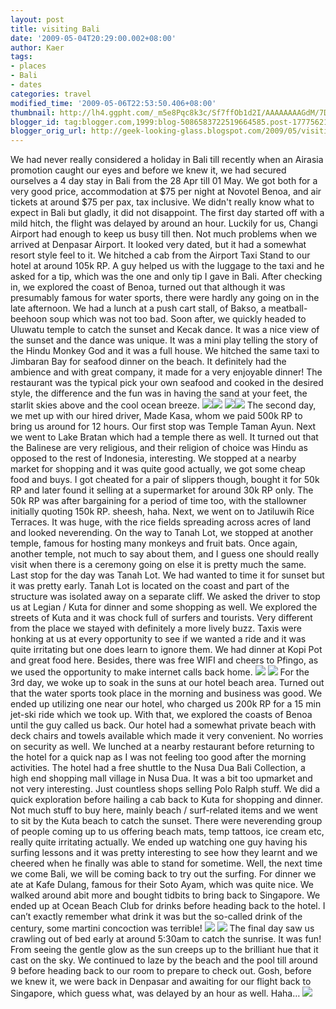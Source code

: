 ```yaml
---
layout: post
title: visiting Bali
date: '2009-05-04T20:29:00.002+08:00'
author: Kaer
tags:
- places
- Bali
- dates
categories: travel
modified_time: '2009-05-06T22:53:50.406+08:00'
thumbnail: http://lh4.ggpht.com/_m5e8Pqc8k3c/Sf7ffOb1d2I/AAAAAAAAGdM/7D8luvhB56Q/s72-c/DSCF5836_thumb%5B1%5D.jpg?imgmax=800
blogger_id: tag:blogger.com,1999:blog-5086583722519664585.post-1777562127347334312
blogger_orig_url: http://geek-looking-glass.blogspot.com/2009/05/visiting-bali.html
---
```


We had never really considered a holiday in Bali till recently when an Airasia 
promotion caught our eyes and before we knew it, we had secured ourselves a 4 
day stay in Bali from the 28 Apr till 01 May. We got both for a very good 
price, accommodation at $75 per night at Novotel Benoa, and air tickets at 
around $75 per pax, tax inclusive. We didn't really know what to expect in 
Bali but gladly, it did not disappoint. 
The first day started off with a mild hitch, the flight was delayed by around 
an hour. Luckily for us, Changi Airport had enough to keep us busy till then. 
Not much problems when we arrived at Denpasar Airport. It looked very dated, 
but it had a somewhat resort style feel to it. We hitched a cab from the 
Airport Taxi Stand to our hotel at around 105k RP. A guy helped us with the 
luggage to the taxi and he asked for a tip, which was the one and only tip I 
gave in Bali. After checking in, we explored the coast of Benoa, turned out 
that although it was presumably famous for water sports, there were hardly any 
going on in the late afternoon. We had a lunch at a push cart stall, of Bakso, 
a meatball-beehoon soup which was not too bad. Soon after, we quickly headed 
to Uluwatu temple to catch the sunset and Kecak dance. It was a nice view of 
the sunset and the dance was unique. It was a mini play telling the story of 
the Hindu Monkey God and it was a full house. We hitched the same taxi to 
Jimbaran Bay for seafood dinner on the beach. It definitely had the ambience 
and with great company, it made for a very enjoyable dinner! The restaurant 
was the typical pick your own seafood and cooked in the desired style, the 
difference and the fun was in having the sand at your feet, the starlit skies 
above and the cool ocean breeze. 
![](http://lh3.ggpht.com/_m5e8Pqc8k3c/Sf7feHmcw9I/AAAAAAAAGdI/0aKyxm5LI8w/s1600/DSCF5836%5B3%5D.jpg)![](http://lh4.ggpht.com/_m5e8Pqc8k3c/Sf7fgcXk5wI/AAAAAAAAGdQ/k9R66mXwfNY/s1600/DSCF5852%5B3%5D.jpg) 
![](http://lh3.ggpht.com/_m5e8Pqc8k3c/Sf7fis_2k1I/AAAAAAAAGdY/NrpvJt8-ky4/s1600/DSCF5858%5B3%5D.jpg)![](http://lh4.ggpht.com/_m5e8Pqc8k3c/Sf7flb-kA5I/AAAAAAAAGdg/yZFJI6DBs2k/s1600/DSCF5878%5B3%5D.jpg) 
The second day, we met up with our hired driver, Made Kasa, whom we paid 500k 
RP to bring us around for 12 hours. Our first stop was Temple Taman Ayun. Next 
we went to Lake Bratan which had a temple there as well. It turned out that 
the Balinese are very religious, and their religion of choice was Hindu as 
opposed to the rest of Indonesia, interesting. We stopped at a nearby market 
for shopping and it was quite good actually, we got some cheap food and buys. 
I got cheated for a pair of slippers though, bought it for 50k RP and later 
found it selling at a supermarket for around 30k RP only. The 50k RP was after 
bargaining for a period of time too, with the stallowner initially quoting 
150k RP. sheesh, haha. Next, we went on to Jatiluwih Rice Terraces. It was 
huge, with the rice fields spreading across acres of land and looked 
neverending. On the way to Tanah Lot, we stopped at another temple, famous for 
hosting many monkeys and fruit bats. Once again, another temple, not much to 
say about them, and I guess one should really visit when there is a ceremony 
going on else it is pretty much the same. Last stop for the day was Tanah Lot. 
We had wanted to time it for sunset but it was pretty early. Tanah Lot is 
located on the coast and part of the structure was isolated away on a separate 
cliff. We asked the driver to stop us at Legian / Kuta for dinner and some 
shopping as well. We explored the streets of Kuta and it was chock full of 
surfers and tourists. Very different from the place we stayed with definitely 
a more lively buzz. Taxis were honking at us at every opportunity to see if we 
wanted a ride and it was quite irritating but one does learn to ignore them. 
We had dinner at Kopi Pot and great food here. Besides, there was free WIFI 
and cheers to Pfingo, as we used the opportunity to make internet calls back 
home. 
![](http://lh4.ggpht.com/_m5e8Pqc8k3c/Sf7fnVRoWSI/AAAAAAAAGdo/PTGUNhiB_Jo/s1600/DSCF5898%5B3%5D.jpg) 
![](http://lh5.ggpht.com/_m5e8Pqc8k3c/Sf7fpnsMrEI/AAAAAAAAGdw/dEAP4HOPI80/s1600/DSCF5982%5B3%5D.jpg) 
For the 3rd day, we woke up to soak in the suns at our hotel beach area. 
Turned out that the water sports took place in the morning and business was 
good. We ended up utilizing one near our hotel, who charged us 200k RP for a 
15 min jet-ski ride which we took up. With that, we explored the coasts of 
Benoa until the guy called us back. Our hotel had a somewhat private beach 
with deck chairs and towels available which made it very convenient. No 
worries on security as well. We lunched at a nearby restaurant before 
returning to the hotel for a quick nap as I was not feeling too good after the 
morning activities. The hotel had a free shuttle to the Nusa Dua Bali 
Collection, a high end shopping mall village in Nusa Dua. It was a bit too 
upmarket and not very interesting. Just countless shops selling Polo Ralph 
stuff. We did a quick exploration before hailing a cab back to Kuta for 
shopping and dinner. Not much stuff to buy here, mainly beach / surf-related 
items and we went to sit by the Kuta beach to catch the sunset. There were 
neverending group of people coming up to us offering beach mats, temp tattoos, 
ice cream etc, really quite irritating actually. We ended up watching one guy 
having his surfing lessons and it was pretty interesting to see how they 
learnt and we cheered when he finally was able to stand for sometime. Well, 
the next time we come Bali, we will be coming back to try out the surfing. For 
dinner we ate at Kafe Dulang, famous for their Soto Ayam, which was quite 
nice. We walked around abit more and bought tidbits to bring back to 
Singapore. We ended up at Ocean Beach Club for drinks before heading back to 
the hotel. I can’t exactly remember what drink it was but the so-called drink 
of the century, some martini concoction was terrible! 
![](http://lh6.ggpht.com/_m5e8Pqc8k3c/Sf7froqlkZI/AAAAAAAAGd4/ESjH5T6NA8M/s1600/DSCF6097%5B12%5D.jpg) 
![](http://lh4.ggpht.com/_m5e8Pqc8k3c/Sf7fuV7sO2I/AAAAAAAAGeA/nM2wJNHGiao/s1600/DSCF6071%5B6%5D.jpg) 
The final day saw us crawling out of bed early at around 5:30am to catch the 
sunrise. It was fun! From seeing the gentle glow as the sun creeps up to the 
brilliant hue that it cast on the sky. We continued to laze by the beach and 
the pool till around 9 before heading back to our room to prepare to check 
out. Gosh, before we knew it, we were back in Denpasar and awaiting for our 
flight back to Singapore, which guess what, was delayed by an hour as well. 
Haha… 
![](http://lh5.ggpht.com/_m5e8Pqc8k3c/Sf7fwLqWYeI/AAAAAAAAGeI/IBtjgszXC48/s1600/DSCF6162%5B2%5D.jpg) 